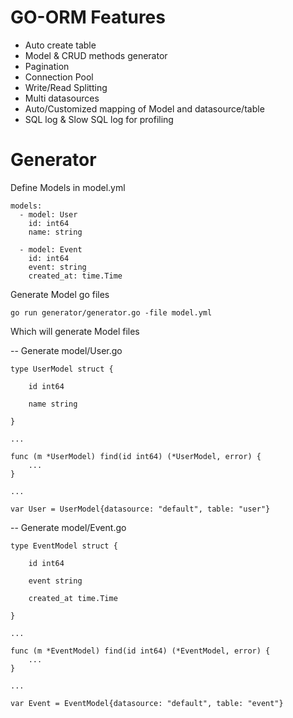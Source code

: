 # GO-ORM Features
- Auto create table
- Model & CRUD methods generator
- Pagination
- Connection Pool
- Write/Read Splitting
- Multi datasources
- Auto/Customized mapping of Model and datasource/table
- SQL log & Slow SQL log for profiling

# Generator
Define Models in model.yml
```
models:
  - model: User
    id: int64
    name: string

  - model: Event
    id: int64
    event: string
    created_at: time.Time
```
Generate Model go files
```
go run generator/generator.go -file model.yml
```
Which will generate Model files

-- Generate model/User.go
```
type UserModel struct {

	id int64

	name string

}

...

func (m *UserModel) find(id int64) (*UserModel, error) {
	...
}

...

var User = UserModel{datasource: "default", table: "user"}
```
-- Generate model/Event.go
```
type EventModel struct {

	id int64

	event string

	created_at time.Time

}

...

func (m *EventModel) find(id int64) (*EventModel, error) {
	...
}

...

var Event = EventModel{datasource: "default", table: "event"}
```